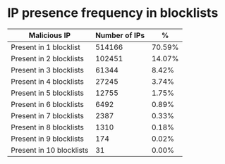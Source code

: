 # IP presence frequency in blocklists
| Malicious IP | Number of IPs | % |
|----|----|----|
| Present in 1 blocklist | 514166 | 70.59% |
| Present in 2 blocklists | 102451 | 14.07% |
| Present in 3 blocklists | 61344 | 8.42% |
| Present in 4 blocklists | 27245 | 3.74% |
| Present in 5 blocklists | 12755 | 1.75% |
| Present in 6 blocklists | 6492 | 0.89% |
| Present in 7 blocklists | 2387 | 0.33% |
| Present in 8 blocklists | 1310 | 0.18% |
| Present in 9 blocklists | 174 | 0.02% |
| Present in 10 blocklists | 31 | 0.00% |

